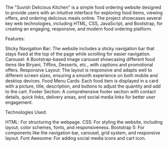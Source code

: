 The "Suvish Delicious Kitchen" is a simple food ordering website designed to provide users with an intuitive interface for exploring food items, viewing offers, and ordering delicious meals online. The project showcases several key web technologies, including HTML, CSS, JavaScript, and Bootstrap, for creating an engaging, responsive, and modern food ordering platform.

Features:

Sticky Navigation Bar: The website includes a sticky navigation bar that stays fixed at the top of the page while scrolling for easier navigation.
Carousel: A Bootstrap-based image carousel showcasing different food items like Biryani, Tiffins, Desserts, etc., with captions and promotional offers.
Responsive Layout: The layout is responsive and adapts well to different screen sizes, ensuring a smooth experience on both mobile and desktop devices.
Food Menu Cards: Each food item is displayed in a card with a picture, title, description, and buttons to adjust the quantity and add to the cart.
Footer Section: A comprehensive footer section with contact details, quick links, delivery areas, and social media links for better user engagement.

Technologies Used:

HTML: For structuring the webpage.
CSS: For styling the website, including layout, color schemes, fonts, and responsiveness.
Bootstrap 5: For components like the navigation bar, carousel, grid system, and responsive layout.
Font Awesome: For adding social media icons and cart icon.
